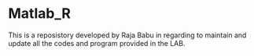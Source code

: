 # Matlab_R
  This is a reposistory developed by Raja Babu in regarding to maintain and update all the codes and program provided in the LAB.
